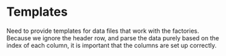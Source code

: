 # Templates

Need to provide templates for data files that work with the factories. Because we ignore the header row, and parse the data purely based on the index of each column, it is important that the columns are set up correctly.
